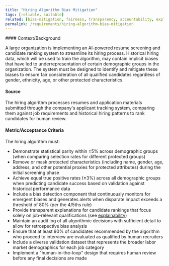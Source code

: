 ```yaml
---
title: "Hiring Algorithm Bias Mitigation"
tags: [reliable, suitable]
related: [bias-mitigation, fairness, transparency, accountability, explainability]
permalink: /requirements/hiring-algorithm-bias-mitigation
---
```


<div class="quality-requirement" markdown="1">
#### Context/Background

A large organization is implementing an AI-powered resume screening and candidate ranking system to streamline its hiring process. 
Historical hiring data, which will be used to train the algorithm, may contain implicit biases that have led to underrepresentation of certain demographic groups in the organization. 
The system must be designed to identify and mitigate these biases to ensure fair consideration of all qualified candidates regardless of gender, ethnicity, age, or other protected characteristics.

#### Source

The hiring algorithm processes resumes and application materials submitted through the company's applicant tracking system, comparing them against job requirements and historical hiring patterns to rank candidates for human review.

#### Metric/Acceptance Criteria

The hiring algorithm must:

* Demonstrate statistical parity within ±5% across demographic groups (when comparing selection rates for different protected groups)
* Remove or mask protected characteristics (including name, gender, age, address, and other potential proxies for protected attributes) during the initial screening phase
* Achieve equal true positive rates (±3%) across all demographic groups when predicting candidate success based on validation against historical performance data
* Include a bias detection component that continuously monitors for emergent biases and generates alerts when disparate impact exceeds a threshold of 80% (per the 4/5ths rule)
* Provide transparent explanations for candidate rankings that focus solely on job-relevant qualifications (see [explainability](/qualities/explainability))
* Maintain an audit log of all algorithmic decisions with sufficient detail to allow for retrospective bias analysis
* Ensure that at least 90% of candidates recommended by the algorithm who proceed to interview are evaluated as qualified by human recruiters
* Include a diverse validation dataset that represents the broader labor market demographics for each job category
* Implement a "human-in-the-loop" design that requires human review before any final decisions are made

</div><br>